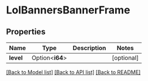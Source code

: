 # LolBannersBannerFrame

## Properties

Name | Type | Description | Notes
------------ | ------------- | ------------- | -------------
**level** | Option<**i64**> |  | [optional]

[[Back to Model list]](../README.md#documentation-for-models) [[Back to API list]](../README.md#documentation-for-api-endpoints) [[Back to README]](../README.md)


